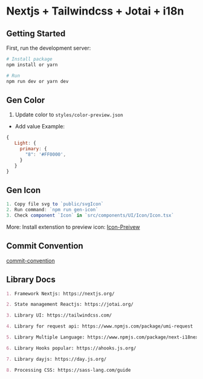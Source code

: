 # Nextjs + Tailwindcss + Jotai + i18n

## Getting Started

First, run the development server:

```bash
# Install package
npm install or yarn

# Run
npm run dev or yarn dev
```

## Gen Color

1. Update color to `styles/color-preview.json`

- Add value
  Example:

```js
{
   Light: {
     primary: {
       "8": '#FF0000',
     }
   }
}
```

## Gen Icon

```js
1. Copy file svg to `public/svgIcon`
2. Run command: `npm run gen-icon`
3. Check component `Icon` in `src/components/UI/Icon/Icon.tsx`
```

More: Install extenstion to preview icon: [Icon-Preivew](https://marketplace.visualstudio.com/items?itemName=hunghg255.iconify-preview)

## Commit Convention

[commit-convention](.github/commit-convention.md)

## Library Docs

```md
1. Framework Nextjs: https://nextjs.org/

2. State management Reactjs: https://jotai.org/

3. Library UI: https://tailwindcss.com/

4. Library for request api: https://www.npmjs.com/package/umi-request

5. Library Multiple Language: https://www.npmjs.com/package/next-i18next

6. Library Hooks popular: https://ahooks.js.org/

7. Library dayjs: https://day.js.org/

8. Processing CSS: https://sass-lang.com/guide
```
